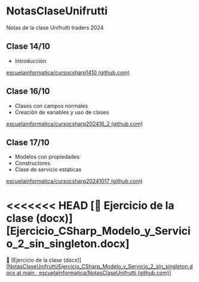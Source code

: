 # NotasClaseUnifrutti
Notas de la clase Unifrutti traders 2024

## Clase 14/10

* Introducción

[escuelainformatica/cursocsharp1410 (github.com)](https://github.com/escuelainformatica/cursocsharp1410)

## Clase 16/10

* Clases con campos normales
* Creación de variables y uso de clases

[escuelainformatica/cursocsharp202416_2 (github.com)](https://github.com/escuelainformatica/cursocsharp202416_2)

## Clase 17/10

* Modelos con propiedades
* Constructores
* Clase de servicio estáticas

[escuelainformatica/cursocsharp20241017 (github.com)](https://github.com/escuelainformatica/cursocsharp20241017)

<<<<<<< HEAD
[📃 Ejercicio de la clase (docx)][Ejercicio_CSharp_Modelo_y_Servicio_2_sin_singleton.docx]
=======
📃 [Ejercicio de la clase (docx)][[NotasClaseUnifrutti/Ejercicio_CSharp_Modelo_y_Servicio_2_sin_singleton.docx at main · escuelainformatica/NotasClaseUnifrutti (github.com)](https://github.com/escuelainformatica/NotasClaseUnifrutti/blob/main/Ejercicio_CSharp_Modelo_y_Servicio_2_sin_singleton.docx)]
